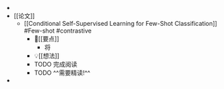 -
- [[论文]]
	- [[Conditional Self-Supervised Learning for Few-Shot Classification]] #Few-shot #contrastive
		- 📌[[要点]]
			- 将
		- 💡[[想法]]
		- TODO 完成阅读
		- TODO ^^需要精读!^^
-